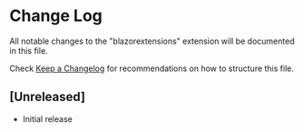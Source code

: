 # Change Log

All notable changes to the "blazorextensions" extension will be documented in this file.

Check [Keep a Changelog](http://keepachangelog.com/) for recommendations on how to structure this file.

## [Unreleased]

- Initial release
